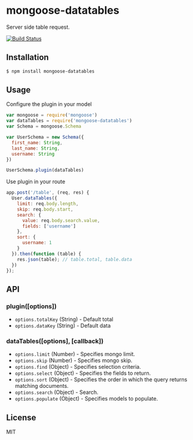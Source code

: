 # mongoose-datatables

Server side table request.

[![Build Status](https://travis-ci.org/archr/mongoose-datatables.svg)](https://travis-ci.org/archr/mongoose-datatables)

## Installation
```sh
$ npm install mongoose-datatables
```

## Usage
Configure the plugin in your model

```javascript
var mongoose = require('mongoose')
var dataTables = require('mongoose-datatables')
var Schema = mongoose.Schema

var UserSchema = new Schema({
  first_name: String,
  last_name: String,
  username: String
})

UserSchema.plugin(dataTables)
```
Use plugin in your route

```javascript
app.post('/table', (req, res) {
  User.dataTables({
    limit: req.body.length,
    skip: req.body.start,
    search: {
      value: req.body.search.value,
      fields: ['username']
    },
    sort: {
      username: 1
    }
  }).then(function (table) {
    res.json(table); // table.total, table.data
  })
});
```

## API

### plugin([options])
* `options.totalKey` (String) - Default total
* `options.dataKey` (String) - Default data

### dataTables([options], [callback])
* `options.limit` (Number) - Specifies mongo limit.
* `options.skip` (Number) - Specifies mongo skip.
* `options.find` (Object) - Specifies selection criteria.
* `options.select` (Object) - Specifies the fields to return.
* `options.sort` (Object) - Specifies the order in which the query returns matching documents.
* `options.search` (Object) - Search.
* `options.populate` (Object) - Specifies models to populate.

## License
MIT 
